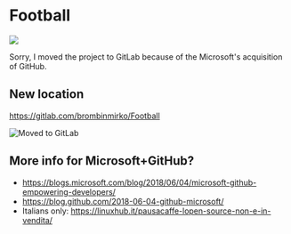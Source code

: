 # Football
![](https://i.imgur.com/eddMtP5.png)

Sorry, I moved the project to GitLab because of the Microsoft's acquisition of GitHub.

## New location
https://gitlab.com/brombinmirko/Football

![Moved to GitLab](https://i.imgur.com/wGgvnPq.png)

## More info for Microsoft+GitHub?
- https://blogs.microsoft.com/blog/2018/06/04/microsoft-github-empowering-developers/
- https://blog.github.com/2018-06-04-github-microsoft/
- Italians only: https://linuxhub.it/pausacaffe-lopen-source-non-e-in-vendita/
